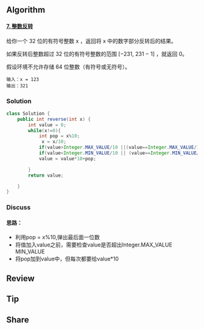 ## Algorithm

#### [7. 整数反转](https://leetcode-cn.com/problems/reverse-integer/)

给你一个 32 位的有符号整数 x ，返回将 x 中的数字部分反转后的结果。

如果反转后整数超过 32 位的有符号整数的范围 [−231,  231 − 1] ，就返回 0。

假设环境不允许存储 64 位整数（有符号或无符号）。



```
输入：x = 123
输出：321
```

### Solution

```java
class Solution {
    public int reverse(int x) {
        int value = 0;
        while(x!=0){
            int pop = x%10;
             x = x/10;
            if(value>Integer.MAX_VALUE/10 ||(value==Integer.MAX_VALUE/10&&pop>7)){return 0;}
            if(value<Integer.MIN_VALUE/10 || (value==Integer.MIN_VALUE/10&&pop<-8)){return 0;}
            value = value*10+pop;

        }
        return value;

    }
}
```

### Discuss

#### 思路：

* 利用pop = x%10,弹出最后面一位数
* 将值加入value之前，需要检查value是否超出Integer.MAX_VALUE  MIN_VALUE
* 将pop加到value中，但每次都要给value*10



## Review

## Tip



## Share
